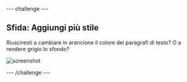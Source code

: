 --- challenge ---
## Sfida: Aggiungi più stile

Riusciresti a cambiare in arancione il colore dei paragrafi di testo? O a rendere grigio lo sfondo?

![screenshot](images/birthday-more-style.png)

--- /challenge ---
